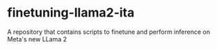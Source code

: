 # finetuning-llama2-ita
A repository that contains scripts to finetune and perform inference on Meta's new LLama 2
